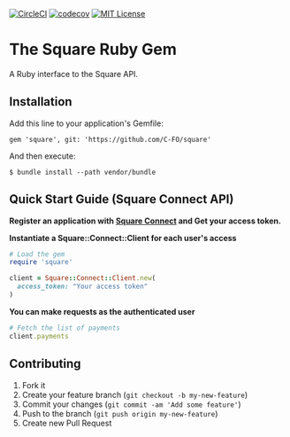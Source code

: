 [![CircleCI](https://circleci.com/gh/C-FO/square.svg?style=svg&circle-token=1087bf6a91644baaf16a3b2878c77e0299f691fa)][CircleCI]
[![codecov](https://codecov.io/gh/C-FO/square/branch/master/graph/badge.svg)][codecov]
[![MIT License](http://img.shields.io/badge/license-MIT-blue.svg?style=flat-square)][license]

[license]: https://github.com/C-FO/square/blob/master/LICENSE
[codecov]: https://codecov.io/gh/C-FO/square
[CircleCI]: https://circleci.com/gh/C-FO/square

# The Square Ruby Gem

A Ruby interface to the Square API.

## Installation

Add this line to your application's Gemfile:

    gem 'square', git: 'https://github.com/C-FO/square'

And then execute:

    $ bundle install --path vendor/bundle

## Quick Start Guide (Square Connect API)

**Register an application with [Square Connect][square] and Get your access token.**

**Instantiate a Square::Connect::Client for each user's access**

```ruby
# Load the gem
require 'square'

client = Square::Connect::Client.new(
  access_token: "Your access token"
)
```

[square]: https://connect.squareup.com/

**You can make requests as the authenticated user**

```ruby
# Fetch the list of payments
client.payments
```

## Contributing

1. Fork it
2. Create your feature branch (`git checkout -b my-new-feature`)
3. Commit your changes (`git commit -am 'Add some feature'`)
4. Push to the branch (`git push origin my-new-feature`)
5. Create new Pull Request
